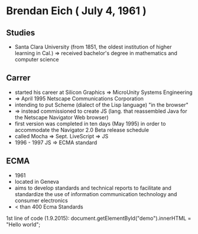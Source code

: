 # Brendan Eich ( July 4, 1961 )
 
## Studies
 * Santa Clara University (from 1851, the oldest institution of higher learning in Cal.)
 => received bachelor's degree in mathematics and computer science
 
## Carrer
 * started his career at Silicon Graphics => MicroUnity Systems Engineering 
 * => April 1995 Netscape Communications Corporation  
 * intending to put Scheme (dialect of the Lisp language) "in the browser"
 * => instead commissioned to create JS (lang. that reassembled Java for the  Netscape Navigator Web browser)
 * first version was completed in ten days (May 1995) in order to accommodate the Navigator 2.0 Beta release schedule
 * called Mocha => Sept. LiveScript => JS
 * 1996 - 1997 JS => ECMA standard
 
 
## ECMA
 * 1961
 * located in Geneva
 * aims to develop standards and technical reports to facilitate and standardize the use of information communication technology and consumer electronics
 * < than 400 Ecma Standards
 
 
 
 
 1st line of code (1.9.2015): document.getElementById("demo").innerHTML = "Hello world";
 
